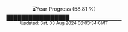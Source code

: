 <p align="center">
⏳Year Progress (58.81 %)<br>
█████████████████▁▁▁▁▁▁▁▁▁▁▁▁▁ <br>
<sub>Updated: Sat, 03 Aug 2024 06:03:34 GMT</sub>
</p>

